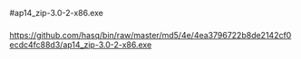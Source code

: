 #ap14_zip-3.0-2-x86.exe

###

https://github.com/hasq/bin/raw/master/md5/4e/4ea3796722b8de2142cf0ecdc4fc88d3/ap14_zip-3.0-2-x86.exe
